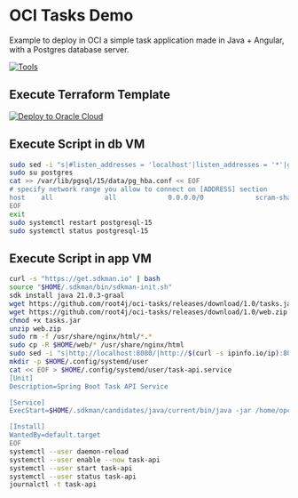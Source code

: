 # OCI Tasks Demo
Example to deploy in OCI a simple task application made in Java + Angular, with a Postgres database server.

[![Tools](https://skillicons.dev/icons?i=github,linux,java,spring,maven,hibernate,nginx,angular,ts,postgres,terraform,vscode&theme=dark)](https://www.linkedin.com/in/root4j/)

## Execute Terraform Template
[![Deploy to Oracle Cloud](https://oci-resourcemanager-plugin.plugins.oci.oraclecloud.com/latest/deploy-to-oracle-cloud.svg)](https://cloud.oracle.com/resourcemanager/stacks/create?zipUrl=https://github.com/root4j/oci-tasks/releases/download/1.0/terraform.zip)

## Execute Script in db VM
```bash
sudo sed -i "s|#listen_addresses = 'localhost'|listen_addresses = '*'|g" /var/lib/pgsql/15/data/postgresql.conf
sudo su postgres
cat >> /var/lib/pgsql/15/data/pg_hba.conf << EOF
# specify network range you allow to connect on [ADDRESS] section
host    all             all             0.0.0.0/0             scram-sha-256
EOF
exit
sudo systemctl restart postgresql-15
sudo systemctl status postgresql-15
```

## Execute Script in app VM
```bash
curl -s "https://get.sdkman.io" | bash
source "$HOME/.sdkman/bin/sdkman-init.sh"
sdk install java 21.0.3-graal
wget https://github.com/root4j/oci-tasks/releases/download/1.0/tasks.jar
wget https://github.com/root4j/oci-tasks/releases/download/1.0/web.zip
chmod +x tasks.jar
unzip web.zip
sudo rm -f /usr/share/nginx/html/*.*
sudo cp -R $HOME/web/* /usr/share/nginx/html
sudo sed -i "s|http://localhost:8080/|http://$(curl -s ipinfo.io/ip):8080/|g" /usr/share/nginx/html/main-AJTMVIE2.js
mkdir -p $HOME/.config/systemd/user
cat << EOF > $HOME/.config/systemd/user/task-api.service
[Unit]
Description=Spring Boot Task API Service

[Service]
ExecStart=$HOME/.sdkman/candidates/java/current/bin/java -jar /home/opc/tasks.jar --my.server.name=db.pub.task.oraclevcn.com

[Install] 
WantedBy=default.target
EOF
systemctl --user daemon-reload
systemctl --user enable --now task-api
systemctl --user start task-api
systemctl --user status task-api
journalctl -t task-api
```